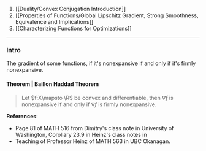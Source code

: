 1. [[Duality/Convex Conjugation Introduction]]
3. [[Properties of Functions/Global Lipschitz Gradient, Strong Smoothness, Equivalence and Implications]]
4. [[Characterizing Functions for Optimizations]]

---
### **Intro** 

The gradient of some functions, if it's nonexpansive if and only if it's firmly nonexpansive. 

#### **Theorem | Baillon Haddad Theorem**
> Let $f:X\mapsto \R$ be convex and differentiable, then $\nabla f$ is nonexpansive if and only if $\nabla f$ is firmly nonexpansive. 


**References**: 
- Page 81 of MATH 516 from Dimitry's class note in University of Washington, Corollary 23.9 in Heinz's class notes in   
- Teaching of Professor Heinz of MATH 563 in UBC Okanagan. 





